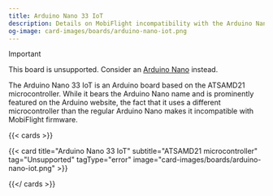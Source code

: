 ```yaml
---
title: Arduino Nano 33 IoT
description: Details on MobiFlight incompatibility with the Arduino Nano 33 IoT.
og-image: card-images/boards/arduino-nano-iot.png
---
```


> [!IMPORTANT]
> This board is unsupported. Consider an [Arduino Nano](/boards/arduino-nano) instead.

The Arduino Nano 33 IoT is an Arduino board based on the ATSAMD21 microcontroller.
While it bears the Arduino Nano name and is prominently featured on the Arduino website, the fact
that it uses a different microcontroller than the regular Arduino Nano makes it incompatible with
MobiFlight firmware.

{{< cards >}}

{{< card title="Arduino Nano 33 IoT" subtitle="ATSAMD21 microcontroller" tag="Unsupported" tagType="error" image="card-images/boards/arduino-nano-iot.png" >}}

{{</ cards >}}
